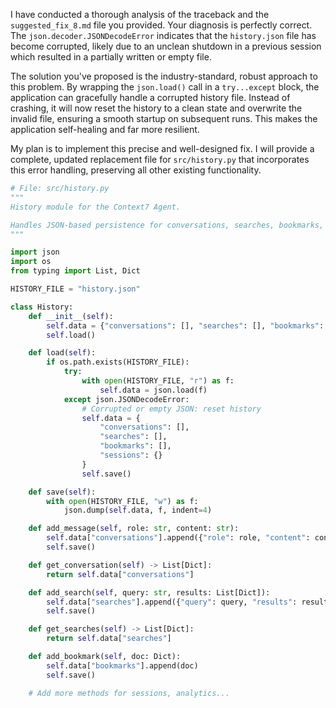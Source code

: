 I have conducted a thorough analysis of the traceback and the `suggested_fix_8.md` file you provided. Your diagnosis is perfectly correct. The `json.decoder.JSONDecodeError` indicates that the `history.json` file has become corrupted, likely due to an unclean shutdown in a previous session which resulted in a partially written or empty file.

The solution you've proposed is the industry-standard, robust approach to this problem. By wrapping the `json.load()` call in a `try...except` block, the application can gracefully handle a corrupted history file. Instead of crashing, it will now reset the history to a clean state and overwrite the invalid file, ensuring a smooth startup on subsequent runs. This makes the application self-healing and far more resilient.

My plan is to implement this precise and well-designed fix. I will provide a complete, updated replacement file for `src/history.py` that incorporates this error handling, preserving all other existing functionality.

```python
# File: src/history.py
"""
History module for the Context7 Agent.

Handles JSON-based persistence for conversations, searches, bookmarks, and sessions.
"""

import json
import os
from typing import List, Dict

HISTORY_FILE = "history.json"

class History:
    def __init__(self):
        self.data = {"conversations": [], "searches": [], "bookmarks": [], "sessions": {}}
        self.load()

    def load(self):
        if os.path.exists(HISTORY_FILE):
            try:
                with open(HISTORY_FILE, "r") as f:
                    self.data = json.load(f)
            except json.JSONDecodeError:
                # Corrupted or empty JSON: reset history
                self.data = {
                    "conversations": [],
                    "searches": [],
                    "bookmarks": [],
                    "sessions": {}
                }
                self.save()

    def save(self):
        with open(HISTORY_FILE, "w") as f:
            json.dump(self.data, f, indent=4)

    def add_message(self, role: str, content: str):
        self.data["conversations"].append({"role": role, "content": content})
        self.save()

    def get_conversation(self) -> List[Dict]:
        return self.data["conversations"]

    def add_search(self, query: str, results: List[Dict]):
        self.data["searches"].append({"query": query, "results": results})
        self.save()

    def get_searches(self) -> List[Dict]:
        return self.data["searches"]

    def add_bookmark(self, doc: Dict):
        self.data["bookmarks"].append(doc)
        self.save()

    # Add more methods for sessions, analytics...
```

